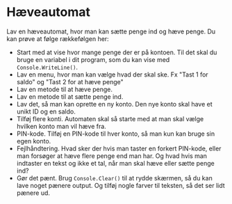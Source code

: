 # Hæveautomat

Lav en hæveautomat, hvor man kan sætte penge ind og hæve penge. Du kan prøve at følge rækkefølgen her:

- Start med at vise hvor mange penge der er på kontoen. Til det skal du bruge en variabel i dit program, som du kan vise med `Console.WriteLine()`.
- Lav en menu, hvor man kan vælge hvad der skal ske. Fx "Tast 1 for saldo" og "Tast 2 for at hæve penge"
- Lav en metode til at hæve penge.
- Lav en metode til at sætte penge ind.
- Lav det, så man kan oprette en ny konto. Den nye konto skal have et unikt ID og en saldo.
- Tilføj flere konti. Automaten skal så starte med at man skal vælge hvilken konto man vil hæve fra.
- PIN-kode. Tilføj en PIN-kode til hver konto, så man kun kan bruge sin egen konto.
- Fejlhåndtering. Hvad sker der hvis man taster en forkert PIN-kode, eller man forsøger at hæve flere penge end man har. Og hvad hvis man indtaster en tekst og ikke et tal, når man skal hæve eller sætte penge ind?
- Gør det pænt. Brug `Console.Clear()` til at rydde skærmen, så du kan lave noget pænere output. Og tilføj nogle farver til teksten, så det ser lidt pænere ud.